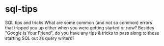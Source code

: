 # sql-tips
SQL tips and tricks
What are some common (and not so common) errors that tripped you up either when you were getting started or now? 
Besides "Google is Your Friend", do you have any tips & tricks to pass along to those starting SQL out as query writers? 
